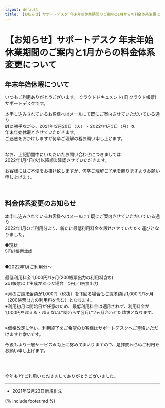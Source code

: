 ```yaml
---
layout: default
title: 【お知らせ】サポートデスク 年末年始休業期間のご案内と1月からの料金体系変更について
---
```


# 【お知らせ】サポートデスク 年末年始休業期間のご案内と1月からの料金体系変更について 

## 年末年始休暇について

いつもご利用ありがとうございます。
クラウドドキュメント(旧 クラウド帳票)サポートデスクです。

本申し込みされているお客様へはメールにて既にご案内させていただいている通り<br>
誠に勝手ながら、2021年12月28日（火）～ 2022年1月3日（月）を<br>
年末年始休暇とさせていただきます。<br>
ご迷惑をおかけしますが何卒ご理解の程お願い申し上げます。<br><br>

なお、上記期間中にいただいたお問い合わせにつきましては<br>
2022年1月4日(火)以降順次確認させていただきます。

お客様にはご不便をお掛け致しますが、何卒ご理解ご了承を賜りますようお願い申し上げます。

<br>

## 料金体系変更のお知らせ

本申し込みされているお客様へはメールにて既にご案内させていただいている通り<br>
2022年1月のご利用分より、新たに最低利用料金を設けさせていただく運びとなりました。<br>

●現状<br>
5円/1帳票生成<br><br>

●2022年1月ご利用分～<br>

最低利用料金 1,000円/1ヶ月(200帳票出力の利用料含む)<br>
201帳票以上生成があった場合　5円／1帳票出力<br>

※月のご請求金額が1,000円（税抜）を下回る場合もご請求額は1,000円/1ヶ月（200帳票出力の利用料を含む）となります。<br>
※利用初月は開始日が任意のため、最低利用料金は適用されず、利用料金が1,000円を超える・超えないに関わらず翌月に2ヵ月合わせた請求となります。<br><br>

※価格改定に伴い、利用終了をご希望のお客様はサポートデスクへご連絡いただけますと幸いです。<br>

今後もより一層サービスの向上に努めてまいりますので、是非変わらぬご利用をお願い申し上げます。<br>


<br>
<br>

今年も1年ご利用いただきましてありがとうございました。

-----
* 2021年12月23日新規作成

{% include footer.md %}

